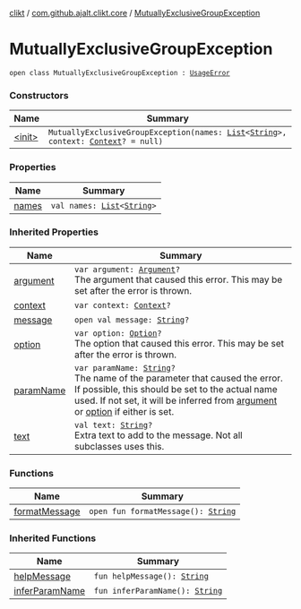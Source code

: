 [clikt](../../index.md) / [com.github.ajalt.clikt.core](../index.md) / [MutuallyExclusiveGroupException](./index.md)

# MutuallyExclusiveGroupException

`open class MutuallyExclusiveGroupException : `[`UsageError`](../-usage-error/index.md)

### Constructors

| Name | Summary |
|---|---|
| [&lt;init&gt;](-init-.md) | `MutuallyExclusiveGroupException(names: `[`List`](https://kotlinlang.org/api/latest/jvm/stdlib/kotlin.collections/-list/index.html)`<`[`String`](https://kotlinlang.org/api/latest/jvm/stdlib/kotlin/-string/index.html)`>, context: `[`Context`](../-context/index.md)`? = null)` |

### Properties

| Name | Summary |
|---|---|
| [names](names.md) | `val names: `[`List`](https://kotlinlang.org/api/latest/jvm/stdlib/kotlin.collections/-list/index.html)`<`[`String`](https://kotlinlang.org/api/latest/jvm/stdlib/kotlin/-string/index.html)`>` |

### Inherited Properties

| Name | Summary |
|---|---|
| [argument](../-usage-error/argument.md) | `var argument: `[`Argument`](../../com.github.ajalt.clikt.parameters.arguments/-argument/index.md)`?`<br>The argument that caused this error. This may be set after the error is thrown. |
| [context](../-usage-error/context.md) | `var context: `[`Context`](../-context/index.md)`?` |
| [message](../-usage-error/message.md) | `open val message: `[`String`](https://kotlinlang.org/api/latest/jvm/stdlib/kotlin/-string/index.html)`?` |
| [option](../-usage-error/option.md) | `var option: `[`Option`](../../com.github.ajalt.clikt.parameters.options/-option/index.md)`?`<br>The option that caused this error. This may be set after the error is thrown. |
| [paramName](../-usage-error/param-name.md) | `var paramName: `[`String`](https://kotlinlang.org/api/latest/jvm/stdlib/kotlin/-string/index.html)`?`<br>The name of the parameter that caused the error. If possible, this should be set to the actual name used. If not set, it will be inferred from [argument](../-usage-error/argument.md) or [option](../-usage-error/option.md) if either is set. |
| [text](../-usage-error/text.md) | `val text: `[`String`](https://kotlinlang.org/api/latest/jvm/stdlib/kotlin/-string/index.html)`?`<br>Extra text to add to the message. Not all subclasses uses this. |

### Functions

| Name | Summary |
|---|---|
| [formatMessage](format-message.md) | `open fun formatMessage(): `[`String`](https://kotlinlang.org/api/latest/jvm/stdlib/kotlin/-string/index.html) |

### Inherited Functions

| Name | Summary |
|---|---|
| [helpMessage](../-usage-error/help-message.md) | `fun helpMessage(): `[`String`](https://kotlinlang.org/api/latest/jvm/stdlib/kotlin/-string/index.html) |
| [inferParamName](../-usage-error/infer-param-name.md) | `fun inferParamName(): `[`String`](https://kotlinlang.org/api/latest/jvm/stdlib/kotlin/-string/index.html) |
